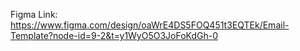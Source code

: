 Figma Link: https://www.figma.com/design/oaWrE4DS5FOQ451t3EQTEk/Email-Template?node-id=9-2&t=y1WyO5O3JoFoKdGh-0
